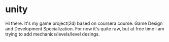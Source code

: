 # unity
Hi there.
It's my game project(2d) based on coursera course: Game Design and Development Specialization.
For now it's quite raw, but at free time i am trying to add mechanics/levels/level desings. 
